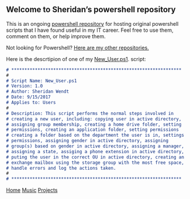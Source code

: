 ## Welcome to Sheridan’s powershell repository

This is an ongoing [powershell repository]( https://github.com/sheridanwendt/powershell) for hosting original powershell scripts that I have found useful in my IT career. Feel free to use them, comment on them, or help improve them. 


Not looking for Powershell? [Here are my other repositories.](https://github.com/sheridanwendt)


Here is the descrtipion of one of my [New_User.ps1](https://github.com/sheridanwendt/powershell/blob/master/New_User.ps1). script:

```markdown
# *****************************************************************
#
# Script Name: New_User.ps1
# Version: 1.0
# Author: Sheridan Wendt
# Date: 9/15/2017
# Applies to: Users
#
# Description: This script performs the normal steps involved in 
# creating a new user, including: copying user in active directory,
# assigning group membership, creating a home drive folder, setting 
# permissions, creating an application folder, setting permissions 
# creating a folder based on the department the user is in, settings 
# permissions, assigning gender in active directory, assigning
# group(s) based on gender in active directory, assigning a manager,
# assigning a state, assiging a phone extension in active directory, 
# puting the user in the correct OU in active directory, creating an
# exchange mailbox using the storage group with the most free space, 
# handle errors and log the actions taken.
#
# *****************************************************************
```

[Home](http://SheridanWendt.com) [Music](http://music.SheridanWendt.com) [Projects](http://projects.SheridanWendt.com)
